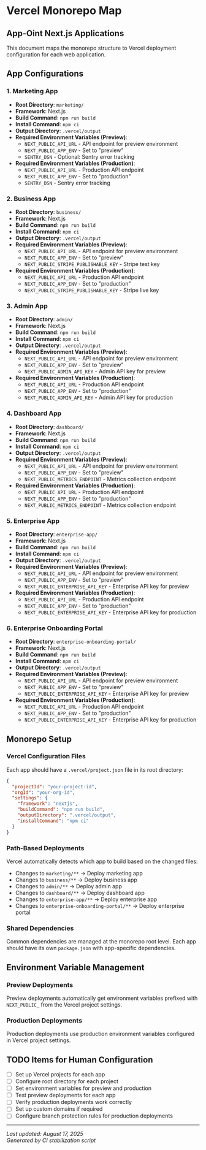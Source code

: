# Vercel Monorepo Map

## App-Oint Next.js Applications

This document maps the monorepo structure to Vercel deployment configuration for each web application.

## App Configurations

### 1. Marketing App
- **Root Directory**: `marketing/`
- **Framework**: Next.js
- **Build Command**: `npm run build`
- **Install Command**: `npm ci`
- **Output Directory**: `.vercel/output`
- **Required Environment Variables (Preview)**:
  - `NEXT_PUBLIC_API_URL` - API endpoint for preview environment
  - `NEXT_PUBLIC_APP_ENV` - Set to "preview"
  - `SENTRY_DSN` - Optional: Sentry error tracking
- **Required Environment Variables (Production)**:
  - `NEXT_PUBLIC_API_URL` - Production API endpoint
  - `NEXT_PUBLIC_APP_ENV` - Set to "production"
  - `SENTRY_DSN` - Sentry error tracking

### 2. Business App
- **Root Directory**: `business/`
- **Framework**: Next.js
- **Build Command**: `npm run build`
- **Install Command**: `npm ci`
- **Output Directory**: `.vercel/output`
- **Required Environment Variables (Preview)**:
  - `NEXT_PUBLIC_API_URL` - API endpoint for preview environment
  - `NEXT_PUBLIC_APP_ENV` - Set to "preview"
  - `NEXT_PUBLIC_STRIPE_PUBLISHABLE_KEY` - Stripe test key
- **Required Environment Variables (Production)**:
  - `NEXT_PUBLIC_API_URL` - Production API endpoint
  - `NEXT_PUBLIC_APP_ENV` - Set to "production"
  - `NEXT_PUBLIC_STRIPE_PUBLISHABLE_KEY` - Stripe live key

### 3. Admin App
- **Root Directory**: `admin/`
- **Framework**: Next.js
- **Build Command**: `npm run build`
- **Install Command**: `npm ci`
- **Output Directory**: `.vercel/output`
- **Required Environment Variables (Preview)**:
  - `NEXT_PUBLIC_API_URL` - API endpoint for preview environment
  - `NEXT_PUBLIC_APP_ENV` - Set to "preview"
  - `NEXT_PUBLIC_ADMIN_API_KEY` - Admin API key for preview
- **Required Environment Variables (Production)**:
  - `NEXT_PUBLIC_API_URL` - Production API endpoint
  - `NEXT_PUBLIC_APP_ENV` - Set to "production"
  - `NEXT_PUBLIC_ADMIN_API_KEY` - Admin API key for production

### 4. Dashboard App
- **Root Directory**: `dashboard/`
- **Framework**: Next.js
- **Build Command**: `npm run build`
- **Install Command**: `npm ci`
- **Output Directory**: `.vercel/output`
- **Required Environment Variables (Preview)**:
  - `NEXT_PUBLIC_API_URL` - API endpoint for preview environment
  - `NEXT_PUBLIC_APP_ENV` - Set to "preview"
  - `NEXT_PUBLIC_METRICS_ENDPOINT` - Metrics collection endpoint
- **Required Environment Variables (Production)**:
  - `NEXT_PUBLIC_API_URL` - Production API endpoint
  - `NEXT_PUBLIC_APP_ENV` - Set to "production"
  - `NEXT_PUBLIC_METRICS_ENDPOINT` - Metrics collection endpoint

### 5. Enterprise App
- **Root Directory**: `enterprise-app/`
- **Framework**: Next.js
- **Build Command**: `npm run build`
- **Install Command**: `npm ci`
- **Output Directory**: `.vercel/output`
- **Required Environment Variables (Preview)**:
  - `NEXT_PUBLIC_API_URL` - API endpoint for preview environment
  - `NEXT_PUBLIC_APP_ENV` - Set to "preview"
  - `NEXT_PUBLIC_ENTERPRISE_API_KEY` - Enterprise API key for preview
- **Required Environment Variables (Production)**:
  - `NEXT_PUBLIC_API_URL` - Production API endpoint
  - `NEXT_PUBLIC_APP_ENV` - Set to "production"
  - `NEXT_PUBLIC_ENTERPRISE_API_KEY` - Enterprise API key for production

### 6. Enterprise Onboarding Portal
- **Root Directory**: `enterprise-onboarding-portal/`
- **Framework**: Next.js
- **Build Command**: `npm run build`
- **Install Command**: `npm ci`
- **Output Directory**: `.vercel/output`
- **Required Environment Variables (Preview)**:
  - `NEXT_PUBLIC_API_URL` - API endpoint for preview environment
  - `NEXT_PUBLIC_APP_ENV` - Set to "preview"
  - `NEXT_PUBLIC_ENTERPRISE_API_KEY` - Enterprise API key for preview
- **Required Environment Variables (Production)**:
  - `NEXT_PUBLIC_API_URL` - Production API endpoint
  - `NEXT_PUBLIC_APP_ENV` - Set to "production"
  - `NEXT_PUBLIC_ENTERPRISE_API_KEY` - Enterprise API key for production

## Monorepo Setup

### Vercel Configuration Files
Each app should have a `.vercel/project.json` file in its root directory:

```json
{
  "projectId": "your-project-id",
  "orgId": "your-org-id",
  "settings": {
    "framework": "nextjs",
    "buildCommand": "npm run build",
    "outputDirectory": ".vercel/output",
    "installCommand": "npm ci"
  }
}
```

### Path-Based Deployments
Vercel automatically detects which app to build based on the changed files:

- Changes to `marketing/**` → Deploy marketing app
- Changes to `business/**` → Deploy business app
- Changes to `admin/**` → Deploy admin app
- Changes to `dashboard/**` → Deploy dashboard app
- Changes to `enterprise-app/**` → Deploy enterprise app
- Changes to `enterprise-onboarding-portal/**` → Deploy enterprise portal

### Shared Dependencies
Common dependencies are managed at the monorepo root level. Each app should have its own `package.json` with app-specific dependencies.

## Environment Variable Management

### Preview Deployments
Preview deployments automatically get environment variables prefixed with `NEXT_PUBLIC_` from the Vercel project settings.

### Production Deployments
Production deployments use production environment variables configured in Vercel project settings.

## TODO Items for Human Configuration

- [ ] Set up Vercel projects for each app
- [ ] Configure root directory for each project
- [ ] Set environment variables for preview and production
- [ ] Test preview deployments for each app
- [ ] Verify production deployments work correctly
- [ ] Set up custom domains if required
- [ ] Configure branch protection rules for production deployments

---

*Last updated: August 17, 2025*  
*Generated by CI stabilization script*
